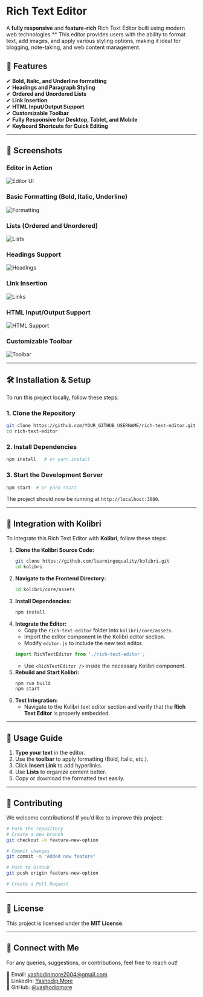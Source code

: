 # Rich Text Editor

A **fully responsive** and **feature-rich** Rich Text Editor built using modern web technologies.** This editor provides users with the ability to format text, add images, and apply various styling options, making it ideal for blogging, note-taking, and web content management.

## 🌟 Features

✔ **Bold, Italic, and Underline formatting**  
✔ **Headings and Paragraph Styling**  
✔ **Ordered and Unordered Lists**  
✔ **Link Insertion**  
✔ **HTML Input/Output Support**  
✔ **Customizable Toolbar**  
✔ **Fully Responsive for Desktop, Tablet, and Mobile**  
✔ **Keyboard Shortcuts for Quick Editing**  

---

## 📸 Screenshots

### **Editor in Action**
![Editor UI](screenshots/editor-ui.png)

### **Basic Formatting (Bold, Italic, Underline)**
![Formatting](screenshots/formatting.png)

### **Lists (Ordered and Unordered)**
![Lists](screenshots/lists.png)

### **Headings Support**
![Headings](screenshots/headings.png)

### **Link Insertion**
![Links](screenshots/links.png)

### **HTML Input/Output Support**
![HTML Support](screenshots/html-support.png)

### **Customizable Toolbar**
![Toolbar](screenshots/toolbar.png)

---

## 🛠 Installation & Setup

To run this project locally, follow these steps:

### **1. Clone the Repository**
```sh
git clone https://github.com/YOUR_GITHUB_USERNAME/rich-text-editor.git
cd rich-text-editor
```

### **2. Install Dependencies**
```sh
npm install   # or yarn install
```

### **3. Start the Development Server**
```sh
npm start  # or yarn start
```
The project should now be running at `http://localhost:3000`.

---

## 🚀 Integration with Kolibri

To integrate this Rich Text Editor with **Kolibri**, follow these steps:

1. **Clone the Kolibri Source Code:**
   ```sh
   git clone https://github.com/learningequality/kolibri.git
   cd kolibri
   ```
2. **Navigate to the Frontend Directory:**
   ```sh
   cd kolibri/core/assets
   ```
3. **Install Dependencies:**
   ```sh
   npm install
   ```
4. **Integrate the Editor:**
   - Copy the `rich-text-editor` folder into `kolibri/core/assets`.
   - Import the editor component in the Kolibri editor section.
   - Modify `editor.js` to include the new text editor.
   ```js
   import RichTextEditor from './rich-text-editor';
   ```
   - Use `<RichTextEditor />` inside the necessary Kolibri component.
5. **Rebuild and Start Kolibri:**
   ```sh
   npm run build
   npm start
   ```
6. **Test Integration:**
   - Navigate to the Kolibri text editor section and verify that the **Rich Text Editor** is properly embedded.

---

## 🚀 Usage Guide

1. **Type your text** in the editor.
2. Use the **toolbar** to apply formatting (Bold, Italic, etc.).
3. Click **Insert Link** to add hyperlinks.
4. Use **Lists** to organize content better.
5. Copy or download the formatted text easily.

---

## 📜 Contributing

We welcome contributions! If you’d like to improve this project:
```sh
# Fork the repository
# Create a new branch
git checkout -b feature-new-option

# Commit changes
git commit -m "Added new feature"

# Push to GitHub
git push origin feature-new-option

# Create a Pull Request
```

---

## 📄 License
This project is licensed under the **MIT License**.

---

## 🔗 Connect with Me
For any queries, suggestions, or contributions, feel free to reach out!

📧 Email: yashodipmore2004@gmail.com  
🔗 LinkedIn: [Yashodip More](https://linkedin.com/in/YOUR_PROFILE)  
🚀 GitHub: [@yashodipmore](https://github.com/YOUR_GITHUB_USERNAME)
